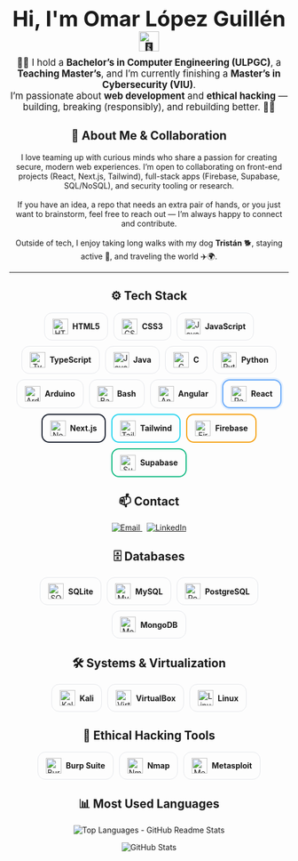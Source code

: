 <!-- PROFILE: README.md — Omar López Guillén -->
<!-- Clean, modern profile readme: cards + official icons (Devicon, Simple Icons, Shields) -->

<div align="center" style="margin-top: 10px;">
  <h1 style="margin:0; font-size: 2.4rem; line-height:1.2;">
    Hi, I'm <span title="Omar López Guillén">Omar López Guillén</span>
    <img src="https://iam-weijie.github.io/wave/hand-emoji.svg" alt="👋" width="36" height="36" style="vertical-align: middle;">
  </h1>
  <p style="max-width:780px; margin:10px auto 0; font-size:1.05rem;">
    👨‍💻 I hold a <b>Bachelor’s in Computer Engineering (ULPGC)</b>, a <b>Teaching Master’s</b>, and I’m currently finishing a <b>Master’s in Cybersecurity (VIU)</b>.<br/>
    I’m passionate about <b>web development</b> and <b>ethical hacking</b> — building, breaking (responsibly), and rebuilding better. 🚀🔐
  </p>
</div>

<!-- NEW: Collaboration & About Me -->
<h2 align="center">🤝 About Me & Collaboration</h2>
<p align="center" style="max-width:820px; margin:0 auto;">
  I love teaming up with curious minds who share a passion for creating secure, modern web experiences. I’m open to collaborating on front-end projects (React, Next.js, Tailwind), full-stack apps (Firebase, Supabase, SQL/NoSQL), and security tooling or research.<br/><br/>
  If you have an idea, a repo that needs an extra pair of hands, or you just want to brainstorm, feel free to reach out — I’m always happy to connect and contribute.
  <br/><br/>
  Outside of tech, I enjoy taking long walks with my dog <b>Tristán</b> 🐕, staying active 🏃, and traveling the world ✈️🌍.
</p>

<hr/>

<!-- CORE SKILLS -->
<h2 align="center">⚙️ Tech Stack</h2>

<div align="center" style="display:flex; flex-wrap:wrap; gap:10px; justify-content:center;">

  <!-- HTML5 -->
  <div style="display:flex; align-items:center; gap:8px; padding:10px 14px; border:1px solid #e5e7eb; border-radius:14px;">
    <img src="https://cdn.jsdelivr.net/gh/devicons/devicon/icons/html5/html5-original.svg" width="28" height="28" alt="HTML5">
    <span><b>HTML5</b></span>
  </div>

  <!-- CSS3 -->
  <div style="display:flex; align-items:center; gap:8px; padding:10px 14px; border:1px solid #e5e7eb; border-radius:14px;">
    <img src="https://cdn.jsdelivr.net/gh/devicons/devicon/icons/css3/css3-original.svg" width="28" height="28" alt="CSS3">
    <span><b>CSS3</b></span>
  </div>

  <!-- JavaScript -->
  <div style="display:flex; align-items:center; gap:8px; padding:10px 14px; border:1px solid #e5e7eb; border-radius:14px;">
    <img src="https://cdn.jsdelivr.net/gh/devicons/devicon/icons/javascript/javascript-original.svg" width="28" height="28" alt="JavaScript">
    <span><b>JavaScript</b></span>
  </div>

  <!-- TypeScript -->
  <div style="display:flex; align-items:center; gap:8px; padding:10px 14px; border:1px solid #e5e7eb; border-radius:14px;">
    <img src="https://cdn.jsdelivr.net/gh/devicons/devicon/icons/typescript/typescript-original.svg" width="28" height="28" alt="TypeScript">
    <span><b>TypeScript</b></span>
  </div>

  <!-- Java -->
  <div style="display:flex; align-items:center; gap:8px; padding:10px 14px; border:1px solid #e5e7eb; border-radius:14px;">
    <img src="https://cdn.jsdelivr.net/gh/devicons/devicon/icons/java/java-original.svg" width="28" height="28" alt="Java">
    <span><b>Java</b></span>
  </div>

  <!-- C -->
  <div style="display:flex; align-items:center; gap:8px; padding:10px 14px; border:1px solid #e5e7eb; border-radius:14px;">
    <img src="https://cdn.jsdelivr.net/gh/devicons/devicon/icons/c/c-plain.svg" width="28" height="28" alt="C">
    <span><b>C</b></span>
  </div>

  <!-- Python -->
  <div style="display:flex; align-items:center; gap:8px; padding:10px 14px; border:1px solid #e5e7eb; border-radius:14px;">
    <img src="https://cdn.jsdelivr.net/gh/devicons/devicon/icons/python/python-original.svg" width="28" height="28" alt="Python">
    <span><b>Python</b></span>
  </div>

  <!-- Arduino -->
  <div style="display:flex; align-items:center; gap:8px; padding:10px 14px; border:1px solid #e5e7eb; border-radius:14px;">
    <img src="https://cdn.jsdelivr.net/gh/devicons/devicon/icons/arduino/arduino-original.svg" width="28" height="28" alt="Arduino">
    <span><b>Arduino</b></span>
  </div>

  <!-- Bash -->
  <div style="display:flex; align-items:center; gap:8px; padding:10px 14px; border:1px solid #e5e7eb; border-radius:14px;">
    <img src="https://cdn.jsdelivr.net/gh/devicons/devicon/icons/bash/bash-original.svg" width="28" height="28" alt="Bash">
    <span><b>Bash</b></span>
  </div>

  <!-- Angular -->
  <div style="display:flex; align-items:center; gap:8px; padding:10px 14px; border:1px solid #e5e7eb; border-radius:14px;">
    <img src="https://cdn.jsdelivr.net/gh/devicons/devicon/icons/angularjs/angularjs-original.svg" width="28" height="28" alt="Angular">
    <span><b>Angular</b></span>
  </div>

  <!-- React -->
  <div style="display:flex; align-items:center; gap:8px; padding:10px 14px; border:2px solid #60a5fa; border-radius:14px; box-shadow:0 0 0 3px rgba(96,165,250,.15);">
    <img src="https://cdn.jsdelivr.net/gh/devicons/devicon/icons/react/react-original.svg" width="28" height="28" alt="React">
    <span><b>React</b></span>
  </div>

  <!-- Next.js -->
  <div style="display:flex; align-items:center; gap:8px; padding:10px 14px; border:2px solid #111827; border-radius:14px;">
    <img src="https://cdn.jsdelivr.net/gh/devicons/devicon/icons/nextjs/nextjs-original.svg" width="28" height="28" alt="Next.js">
    <span><b>Next.js</b></span>
  </div>

  <!-- Tailwind CSS -->
  <div style="display:flex; align-items:center; gap:8px; padding:10px 14px; border:2px solid #22d3ee; border-radius:14px;">
    <img src="https://cdn.jsdelivr.net/gh/devicons/devicon/icons/tailwindcss/tailwindcss-original.svg" width="28" height="28" alt="Tailwind CSS">
    <span><b>Tailwind</b></span>
  </div>

  <!-- Firebase -->
  <div style="display:flex; align-items:center; gap:8px; padding:10px 14px; border:2px solid #f59e0b; border-radius:14px;">
    <img src="https://cdn.jsdelivr.net/gh/devicons/devicon/icons/firebase/firebase-plain.svg" width="28" height="28" alt="Firebase">
    <span><b>Firebase</b></span>
  </div>

  <!-- Supabase -->
  <div style="display:flex; align-items:center; gap:8px; padding:10px 14px; border:2px solid #10b981; border-radius:14px;">
    <img src="https://cdn.jsdelivr.net/npm/simple-icons@v13/icons/supabase.svg" width="28" height="28" alt="Supabase">
    <span><b>Supabase</b></span>
  </div>

</div>

<!-- CONTACT -->
<h2 align="center">📫 Contact</h2>
<p align="center">
  <a href="mailto:omar.estudio36@gmail.com">
    <img alt="Email" src="https://img.shields.io/badge/Email-omar.estudio36%40gmail.com-red?style=for-the-badge">
  </a>
  &nbsp;
  <a href="https://www.linkedin.com/in/omar-l%C3%B3pez-guill%C3%A9n-660a62275/">
    <img alt="LinkedIn" src="https://img.shields.io/badge/LinkedIn-Omar%20L%C3%B3pez%20Guill%C3%A9n-blue?logo=linkedin&style=for-the-badge">
  </a>
</p>

<!-- DATABASES -->
<h2 align="center">🗄️ Databases</h2>
<div align="center" style="display:flex; flex-wrap:wrap; gap:10px; justify-content:center;">
  <div style="display:flex; align-items:center; gap:8px; padding:10px 14px; border:1px solid #e5e7eb; border-radius:14px;">
    <img src="https://cdn.jsdelivr.net/gh/devicons/devicon/icons/sqlite/sqlite-plain.svg" width="28" height="28" alt="SQLite">
    <span><b>SQLite</b></span>
  </div>
  <div style="display:flex; align-items:center; gap:8px; padding:10px 14px; border:1px solid #e5e7eb; border-radius:14px;">
    <img src="https://cdn.jsdelivr.net/gh/devicons/devicon/icons/mysql/mysql-original.svg" width="28" height="28" alt="MySQL">
    <span><b>MySQL</b></span>
  </div>
  <div style="display:flex; align-items:center; gap:8px; padding:10px 14px; border:1px solid #e5e7eb; border-radius:14px;">
    <img src="https://cdn.jsdelivr.net/gh/devicons/devicon/icons/postgresql/postgresql-original.svg" width="28" height="28" alt="PostgreSQL">
    <span><b>PostgreSQL</b></span>
  </div>
  <div style="display:flex; align-items:center; gap:8px; padding:10px 14px; border:1px solid #e5e7eb; border-radius:14px;">
    <img src="https://cdn.jsdelivr.net/gh/devicons/devicon/icons/mongodb/mongodb-original.svg" width="28" height="28" alt="MongoDB">
    <span><b>MongoDB</b></span>
  </div>
</div>

<!-- SYSTEMS / VIRTUALIZATION -->
<h2 align="center">🛠️ Systems & Virtualization</h2>
<div align="center" style="display:flex; flex-wrap:wrap; gap:10px; justify-content:center;">
  <div style="display:flex; align-items:center; gap:8px; padding:10px 14px; border:1px solid #e5e7eb; border-radius:14px;">
    <img src="https://cdn.jsdelivr.net/npm/simple-icons@v13/icons/kalilinux.svg" width="28" height="28" alt="Kali Linux">
    <span><b>Kali</b></span>
  </div>
  <div style="display:flex; align-items:center; gap:8px; padding:10px 14px; border:1px solid #e5e7eb; border-radius:14px;">
    <img src="https://cdn.jsdelivr.net/npm/simple-icons@v13/icons/virtualbox.svg" width="28" height="28" alt="VirtualBox">
    <span><b>VirtualBox</b></span>
  </div>
  <div style="display:flex; align-items:center; gap:8px; padding:10px 14px; border:1px solid #e5e7eb; border-radius:14px;">
    <img src="https://cdn.jsdelivr.net/gh/devicons/devicon/icons/linux/linux-original.svg" width="28" height="28" alt="Linux">
    <span><b>Linux</b></span>
  </div>
</div>

<!-- ETHICAL HACKING TOOLS -->
<h2 align="center">🧪 Ethical Hacking Tools</h2>
<div align="center" style="display:flex; flex-wrap:wrap; gap:10px; justify-content:center;">
  <div style="display:flex; align-items:center; gap:8px; padding:10px 14px; border:1px solid #e5e7eb; border-radius:14px;">
    <img src="https://cdn.jsdelivr.net/npm/simple-icons@v13/icons/burpsuite.svg" width="28" height="28" alt="Burp Suite">
    <span><b>Burp Suite</b></span>
  </div>
  <div style="display:flex; align-items:center; gap:8px; padding:10px 14px; border:1px solid #e5e7eb; border-radius:14px;">
    <img src="https://cdn.jsdelivr.net/npm/simple-icons@v13/icons/nmap.svg" width="28" height="28" alt="Nmap">
    <span><b>Nmap</b></span>
  </div>
  <div style="display:flex; align-items:center; gap:8px; padding:10px 14px; border:1px solid #e5e7eb; border-radius:14px;">
    <img src="https://cdn.jsdelivr.net/npm/simple-icons@v13/icons/metasploit.svg" width="28" height="28" alt="Metasploit">
    <span><b>Metasploit</b></span>
  </div>
</div>

<!-- MOST USED LANGUAGES (dynamic chart) -->
<h2 align="center">📊 Most Used Languages</h2>
<p align="center">
  <img
    src="https://github-readme-stats.vercel.app/api/top-langs/?username=OmarLopezGuillen&layout=compact&langs_count=10&theme=transparent"
    alt="Top Languages - GitHub Readme Stats"
  />
</p>

<!-- OPTIONAL: general GitHub stats -->

<p align="center">
  <img
    src="https://github-readme-stats.vercel.app/api?username=OmarLopezGuillen&show_icons=true&theme=transparent"
    alt="GitHub Stats"
  />
</p>


<!-- Icon & service credits (in comments):
  - Devicon: https://devicon.dev
  - Simple Icons via jsDelivr: https://simpleicons.org
  - Shields.io badges
  - Waving hand SVG
  - GitHub Readme Stats: https://github.com/anuraghazra/github-readme-stats
-->

